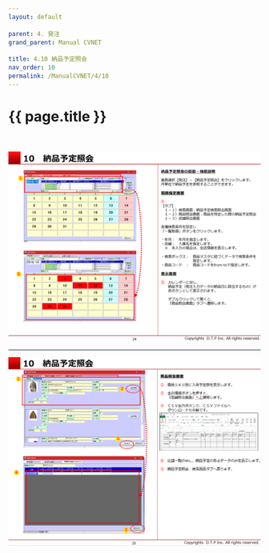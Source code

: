 ```yaml
---
layout: default

parent: 4. 発注
grand_parent: Manual CVNET

title: 4.10 納品予定照会
nav_order: 10
permalink: /ManualCVNET/4/10
---
```


# {{ page.title }} <br/><br/>



<a href="/img/Hacchu/HC25.PNG" target="_blank">
<img src="/img/Hacchu/HC25.PNG" alt="login image"></a>

---

<a href="/img/Hacchu/HC26.PNG" target="_blank">
<img src="/img/Hacchu/HC26.PNG" alt="login image"></a>